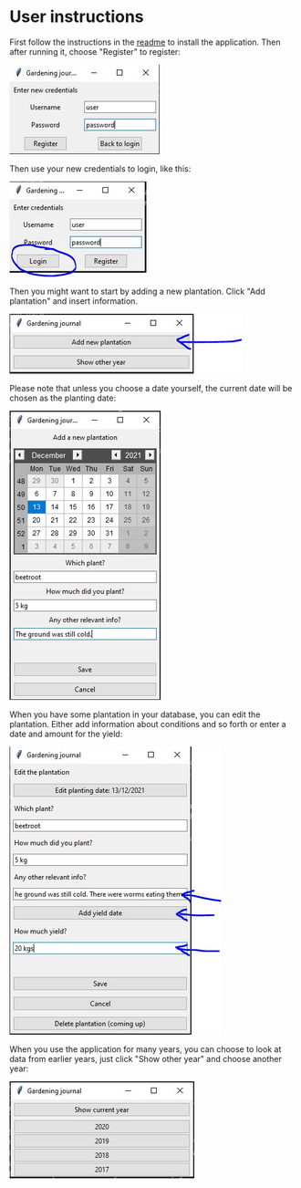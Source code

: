 # User instructions  

First follow the instructions in the [readme](https://github.com/rundtjan/ot-harjoitustyo#readme) to install the application. Then after running it, choose "Register" to register:  

![Registration](kuvat/register.JPG)  

Then use your new credentials to login, like this: 
  
![Login](kuvat/login.JPG) 
  
Then you might want to start by adding a new plantation. Click "Add plantation" and insert information.   
  
![Addplantation](kuvat/addnew.jpg)  
  
Please note that unless you choose a date yourself, the current date will be chosen as the planting date:  
  
![Addinginfo](kuvat/addinfonew.JPG)  
  
When you have some plantation in your database, you can edit the plantation. Either add information about conditions and so forth or enter a date and amount for the yield:  
  
![Edit](kuvat/editplant.JPG)   
  
When you use the application for many years, you can choose to look at data from earlier years, just click "Show other year" and choose another year:  
  
![Chooseyear](kuvat/yearchoice.jpg)
